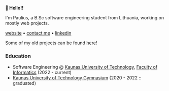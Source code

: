 **👋 Hello!!**

I'm Paulius, a B.Sc software engineering student from Lithuania, working on mostly web projects.

[website](https://paulekas.eu/) • [contact me](mailto:hi@paulekas.eu) • [linkedin](https://linkedin.com/in/pauliusgecas)

Some of my old projects can be found [here](https://github.com/ghostwolfarchive)!

### Education

- Software Engineering @ [Kaunas University of Technology](https://en.ktu.edu/), [Faculty of Informatics](https://fi.ktu.edu/) (2022 - current)
- [Kaunas University of Technology Gymnasium](https://ktug.lt/) (2020 - 2022 :: graduated)
